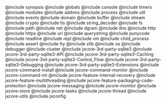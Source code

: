 @include synopsis
@include globals
@include console
@include timers
@include modules
@include addons
@include process
@include util
@include events
@include domain
@include buffer
@include stream
@include crypto
@include tls
@include string_decoder
@include fs
@include path
@include net
@include dgram
@include dns
@include http
@include https
@include url
@include querystring
@include punycode
@include readline
@include repl
@include vm
@include child_process
@include assert
@include tty
@include zlib
@include os
@include debugger
@include cluster
@include jxcore-3rd-party-sqlite3
@include jxcore-3rd-party-sqlite3-API
@include jxcore-3rd-party-sqlite3-Caching
@include jxcore-3rd-party-sqlite3-Control_Flow
@include jxcore-3rd-party-sqlite3-Debugging
@include jxcore-3rd-party-sqlite3-Extensions
@include jxcore-command-install
@include jxcore-command-monitor
@include jxcore-command-mt
@include jxcore-feature-internal-recovery
@include jxcore-feature-multithreading
@include jxcore-feature-packaging-code-protection
@include jxcore-messaging
@include jxcore-monitor
@include jxcore-store
@include jxcore-tasks
@include jxcore-thread
@include jxcore-utils
@include jxconfig